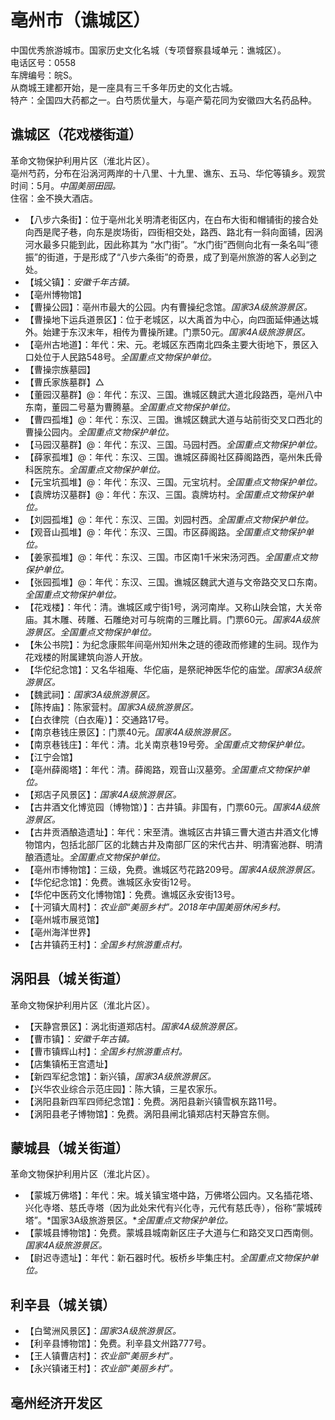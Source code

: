 # 亳州市（谯城区）  
中国优秀旅游城市。国家历史文化名城（专项督察县域单元：谯城区）。  
电话区号：0558  
车牌编号：皖S。  
从商城王建都开始，是一座具有三千多年历史的文化古城。  
特产：全国四大药都之一。白芍质优量大，与亳产菊花同为安徽四大名药品种。  

## 谯城区（花戏楼街道）  
革命文物保护利用片区（淮北片区）。  
亳州芍药，分布在沿涡河两岸的十八里、十九里、谯东、五马、华佗等镇乡。观赏时间：5月。*中国美丽田园。*  
住宿：金不换大酒店。  
* 【八步六条街】：位于亳州北关明清老街区内，在白布大街和帽铺街的接合处向西是爬子巷，向东是炭场街，四街相交处，路西、路北有一斜向面铺，因涡河水最多只能到此，因此称其为 “水门街”。“水门街”西侧向北有一条名叫“德振”的街道，于是形成了“八步六条街”的奇景，成了到亳州旅游的客人必到之处。  
* 【城父镇】：*安徽千年古镇。*  
* 【亳州博物馆】  
* 【曹操公园】：亳州市最大的公园。内有曹操纪念馆。*国家3A级旅游景区。*  
* 【曹操地下运兵道景区】：位于老城区，以大禹首为中心，向四面延伸通达城外。始建于东汉末年，相传为曹操所建。门票50元。*国家4A级旅游景区。*  
* 【亳州古地道】：年代：宋、元。老城区东西南北四条主要大街地下，景区入口处位于人民路548号。*全国重点文物保护单位。*  
* 【曹操宗族墓园】
* 【曹氏家族墓群】△
* 【董园汉墓群】@：年代：东汉、三国。谯城区魏武大道北段路西，亳州八中东南，董园二号墓为曹腾墓。*全国重点文物保护单位。*  
* 【曹四孤堆】@：年代：东汉、三国。谯城区魏武大道与站前街交叉口西北的曹操公园内。*全国重点文物保护单位。*  
* 【马园汉墓群】@：年代：东汉、三国。马园村西。*全国重点文物保护单位。*  
* 【薛家孤堆】@：年代：东汉、三国。谯城区薛阁社区薛阁路西，亳州朱氏骨科医院东。*全国重点文物保护单位。*  
* 【元宝坑孤堆】@：年代：东汉、三国。元宝坑村。*全国重点文物保护单位。*  
* 【袁牌坊汉墓群】@：年代：东汉、三国。袁牌坊村。*全国重点文物保护单位。*  
* 【刘园孤堆】@：年代：东汉、三国。刘园村西。*全国重点文物保护单位。*  
* 【观音山孤堆】@：年代：东汉、三国。市区薛阁路。*全国重点文物保护单位。*  
* 【姜家孤堆】@：年代：东汉、三国。市区南1千米宋汤河西。*全国重点文物保护单位。*  
* 【张园孤堆】@：年代：东汉、三国。谯城区魏武大道与文帝路交叉口东南。*全国重点文物保护单位。*  
* 【花戏楼】：年代：清。谯城区咸宁街1号，涡河南岸。又称山陕会馆，大关帝庙。其木雕、砖雕、石雕绝对可与皖南的三雕比肩。门票60元。*国家4A级旅游景区。全国重点文物保护单位。*  
* 【朱公书院】：为纪念康熙年间亳州知州朱之琏的德政而修建的生祠。现作为花戏楼的附属建筑向游人开放。  
* 【华佗纪念馆】：又名华祖庵、华佗庙，是祭祀神医华佗的庙堂。*国家3A级旅游景区。*  
* 【魏武祠】：*国家3A级旅游景区。*  
* 【陈抟庙】：陈家营村。*国家3A级旅游景区。*  
* 【白衣律院（白衣庵）】：交通路17号。  
* 【南京巷钱庄景区】：门票40元。*国家4A级旅游景区。*  
* 【南京巷钱庄】：年代：清。北关南京巷19号旁。*全国重点文物保护单位。*  
* 【江宁会馆】  
* 【亳州薛阁塔】：年代：清。薛阁路，观音山汉墓旁。*全国重点文物保护单位。*  
* 【郑店子风景区】：*国家4A级旅游景区。*  
* 【古井酒文化博览园（博物馆）】：古井镇。非国有，门票60元。*国家4A级旅游景区。*  
* 【古井贡酒酿造遗址】：年代：宋至清。谯城区古井镇三曹大道古井酒文化博物馆内，包括北部厂区的北魏古井及南部厂区的宋代古井、明清窖池群、明清酿酒遗址。*全国重点文物保护单位。*  
* 【亳州市博物馆】：三级，免费。谯城区芍花路209号。*国家4A级旅游景区。*  
* 【华佗纪念馆】：免费。谯城区永安街12号。  
* 【华佗中医药文化博物馆】：免费。谯城区永安街13号。  
* 【十河镇大周村】：*农业部“美丽乡村”。2018年中国美丽休闲乡村。*  
* 【亳州城市展览馆】  
* 【亳州海洋世界】  
* 【古井镇药王村】：*全国乡村旅游重点村。*  

## 涡阳县（城关街道）  
革命文物保护利用片区（淮北片区）。  
* 【天静宫景区】：涡北街道郑店村。*国家4A级旅游景区。*  
* 【曹市镇】：*安徽千年古镇。*  
* 【曹市镇辉山村】：*全国乡村旅游重点村。*  
* 【店集镇柘王宫遗址】  
* 【新四军纪念馆】：新兴镇，*国家3A级旅游景区。*  
* 【兴华农业综合示范庄园】：陈大镇，三星农家乐。  
* 【涡阳县新四军四师纪念馆】：免费。涡阳县新兴镇雪枫东路11号。  
* 【涡阳县老子博物馆】：免费。涡阳县闸北镇郑店村天静宫东侧。  

## 蒙城县（城关街道）  
革命文物保护利用片区（淮北片区）。  
* 【蒙城万佛塔】：年代：宋。城关镇宝塔中路，万佛塔公园内。又名插花塔、兴化寺塔、慈氏寺塔（因为此处宋代有兴化寺，元代有慈氏寺），俗称“蒙城砖塔”。*国家3A级旅游景区。**全国重点文物保护单位。*  
* 【蒙城县博物馆】：免费。蒙城县城南新区庄子大道与仁和路交叉口西南侧。*国家4A级旅游景区。*  
* 【尉迟寺遗址】：年代：新石器时代。板桥乡毕集庄村。*全国重点文物保护单位。*  

## 利辛县（城关镇）  
* 【白鹭洲风景区】：*国家3A级旅游景区。*  
* 【利辛县博物馆】：免费。利辛县文州路777号。  
* 【王人镇曹店村】：*农业部“美丽乡村”。*  
* 【永兴镇诸王村】：*农业部“美丽乡村”。*  

## 亳州经济开发区  
